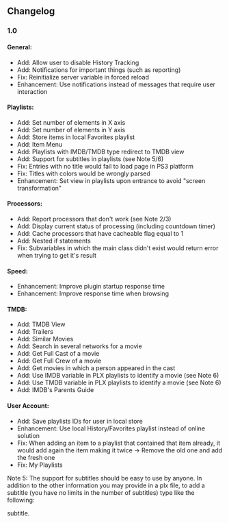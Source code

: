 ## Changelog
### 1.0
#### General:
- Add: Allow user to disable History Tracking
- Add: Notifications for important things (such as reporting)
- Fix: Reinitialize server variable in forced reload
- Enhancement: Use notifications instead of messages that require user interaction

#### Playlists:
- Add: Set number of elements in X axis
- Add: Set number of elements in Y axis
- Add: Store items in local Favorites playlist
- Add: Item Menu
- Add: Playlists with IMDB/TMDB type redirect to TMDB view
- Add: Support for subtitles in playlists (see Note 5/6)
- Fix: Entries with no title would fail to load page in PS3 platform
- Fix: Titles with colors would be wrongly parsed
- Enhancement: Set view in playlists upon entrance to avoid "screen transformation"

#### Processors:
- Add: Report processors that don't work (see Note 2/3)
- Add: Display current status of processing (including countdown timer)
- Add: Cache processors that have cacheable flag equal to 1
- Add: Nested if statements
- Fix: Subvariables in which the main class didn't exist would return error when trying to get it's result

#### Speed:
- Enhancement: Improve plugin startup response time
- Enhancement: Improve response time when browsing

#### TMDB:
- Add: TMDB View
- Add: Trailers
- Add: Similar Movies
- Add: Search in several networks for a movie
- Add: Get Full Cast of a movie
- Add: Get Full Crew of a movie
- Add: Get movies in which a person appeared in the cast
- Add: Use IMDB variable in PLX playlists to identify a movie (see Note 6)
- Add: Use TMDB variable in PLX playlists to identify a movie (see Note 6)
- Add: IMDB's Parents Guide

#### User Account:
- Add: Save playlists IDs for user in local store
- Enhancement: Use local History/Favorites playlist instead of online solution
- Fix: When adding an item to a playlist that contained that item already, it would add again the item making it twice -> Remove the old one and add the fresh one
- Fix: My Playlists

Note 5: The support for subtitles should be easy to use by anyone. In addition to the other information you may provide in a plx file, to add a subtitle 
(you have no limits in the number of subtitles) type like the following:

subtitle.<title of subtitle>=<link to subtitle>

for example:

subtitle.pt=http://example.com

Note 6: These features work only in the Showtime Plugin Navi-X, there's not support for those features in any other platform, including XBMC and Boxee.

## TODO
### Processors
- While statements
- Multiple variable if conditions

## FAQ
### 1. Live Streams from playlists are supported in Showtime?
Yes they are, but they should be in rtmp protocol, there is no support for mms or http live streaming in Showtime. You can watch even TV Channels added from other Navi-X user but I'll 
not tell you where, search Navi-X and you might find it.

### 2. There are some sections that says "XBMC Only", I can't use them in Showtime?
Some of them you can, those entries are labelled like that because the videos contained in those playlists are rtmp link, that XBMC supports while other platforms can't support, 
but Showtime supports it and you can use it as well, you're free to navigate these playlists.

### 3. There are some sections that says "Boxee Only", I can't use them in Showtime?
During development, I faced myself with some playlists labelled like these and some of them didn't work since the feature behind that makes the playlist only supportable for Boxee 
is the HTML support that Showtime can't support, you might try these playlists but most possibly the plugin will not be able to get you the playlist, in these cases you'll get an empty 
playlist.

### 4. You talk about Processors in this plugin several time, what are they?
Well to quote from http://www.navixtreme.com/:
"The purpose of the processor is to function as an online plugin for Navi-X which produces media playback parameters for a single item, 
normally starting with only the URL of the web page which contains the item. In other words, if a web page has a flash player embedded in it, 
the processor teaches Navi-X how to emulate that site's flash player to get the media in the page to play in Showtime."

### 6. What is the status of WatchTV plugin?
With this new plugin, WatchTV plugin became obsoleted, there's no reason to use anymore the system that WatchTV provided, in this plugin you can watch too Live Streams normally and with 
the advantage of viewing those that were added by other users without having work of setting up a server or using a keyboard to enter a link.

### 7. Where can I find facanferff to talk about Showtime?
facanferff is sometimes in Efnet on channel #showtime, you might try to find him there. There will be there some other helpful people ready to assist you.

### 8. How can I give feedback, suggest or report bugs?
To report bugs you can create a ticket in the official bug tracking managed by facanferff and running in andoma's website (http://www.lonelycoder.com/redmine/projects/navix/issues/new).
If the problem is a processor that is throwing any error and if you enabled Report Processors, then it will automatically be reported and you don't need to do anything.